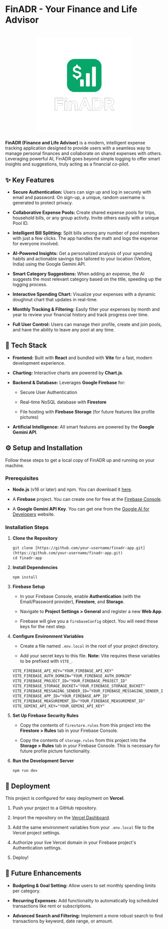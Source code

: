 
# FinADR - Your Finance and Life Advisor

<h1 align="center">
  <img src="./src/assets/fullLogo.png" alt="FinADR Logo" width="300"/>
</h1>

**FinADR (Finance and Life Advisor)** is a modern, intelligent expense tracking application designed to provide users with a seamless way to manage personal finances and collaborate on shared expenses with others. Leveraging powerful AI, FinADR goes beyond simple logging to offer smart insights and suggestions, truly acting as a financial co-pilot.

## ✨ Key Features

-   **Secure Authentication:** Users can sign up and log in securely with email and password. On sign-up, a unique, random username is generated to protect privacy.
    
-   **Collaborative Expense Pools:** Create shared expense pools for trips, household bills, or any group activity. Invite others easily with a unique Pool ID.
    
-   **Intelligent Bill Splitting:** Split bills among any number of pool members with just a few clicks. The app handles the math and logs the expense for everyone involved.
    
-   **AI-Powered Insights:** Get a personalized analysis of your spending habits and actionable savings tips tailored to your location (Vellore, India) using the Google Gemini API.
    
-   **Smart Category Suggestions:** When adding an expense, the AI suggests the most relevant category based on the title, speeding up the logging process.
    
-   **Interactive Spending Chart:** Visualize your expenses with a dynamic doughnut chart that updates in real-time.
    
-   **Monthly Tracking & Filtering:** Easily filter your expenses by month and year to review your financial history and track progress over time.
    
-   **Full User Control:** Users can manage their profile, create and join pools, and have the ability to leave any pool at any time.
    

## 🚀 Tech Stack

-   **Frontend:** Built with **React** and bundled with **Vite** for a fast, modern development experience.
    
-   **Charting:** Interactive charts are powered by **Chart.js**.
    
-   **Backend & Database:** Leverages **Google Firebase** for:
    
    -   Secure User Authentication
        
    -   Real-time NoSQL database with **Firestore**
        
    -   File hosting with **Firebase Storage** (for future features like profile pictures)
        
-   **Artificial Intelligence:** All smart features are powered by the **Google Gemini API**.
    

## ⚙️ Setup and Installation

Follow these steps to get a local copy of FinADR up and running on your machine.

### Prerequisites

-   **Node.js** (v16 or later) and npm. You can download it [here](https://nodejs.org/ "null").
    
-   A **Firebase** project. You can create one for free at the [Firebase Console](https://console.firebase.google.com/ "null").
    
-   A **Google Gemini API Key**. You can get one from the [Google AI for Developers](https://ai.google.dev/ "null") website.
    

### Installation Steps

1.  **Clone the Repository**
    
    ```
    git clone [https://github.com/your-username/finadr-app.git](https://github.com/your-username/finadr-app.git)
    cd finadr-app
    
    ```
    
2.  **Install Dependencies**
    
    ```
    npm install
    
    ```
    
3.  **Firebase Setup**
    
    -   In your Firebase Console, enable **Authentication** (with the Email/Password provider), **Firestore**, and **Storage**.
        
    -   Navigate to **Project Settings > General** and register a new **Web App**.
        
    -   Firebase will give you a `firebaseConfig` object. You will need these keys for the next step.
        
4.  **Configure Environment Variables**
    
    -   Create a file named `.env.local` in the root of your project directory.
        
    -   Add your secret keys to this file. **Note:** Vite requires these variables to be prefixed with `VITE_`.
        
    
    ```
    VITE_FIREBASE_API_KEY="YOUR_FIREBASE_API_KEY"
    VITE_FIREBASE_AUTH_DOMAIN="YOUR_FIREBASE_AUTH_DOMAIN"
    VITE_FIREBASE_PROJECT_ID="YOUR_FIREBASE_PROJECT_ID"
    VITE_FIREBASE_STORAGE_BUCKET="YOUR_FIREBASE_STORAGE_BUCKET"
    VITE_FIREBASE_MESSAGING_SENDER_ID="YOUR_FIREBASE_MESSAGING_SENDER_ID"
    VITE_FIREBASE_APP_ID="YOUR_FIREBASE_APP_ID"
    VITE_FIREBASE_MEASUREMENT_ID="YOUR_FIREBASE_MEASUREMENT_ID"
    VITE_GEMINI_API_KEY="YOUR_GEMINI_API_KEY"
    
    ```
    
5.  **Set Up Firebase Security Rules**
    
    -   Copy the contents of `firestore.rules` from this project into the **Firestore > Rules** tab in your Firebase Console.
        
    -   Copy the contents of `storage.rules` from this project into the **Storage > Rules** tab in your Firebase Console. This is necessary for future profile picture functionality.
        
6.  **Run the Development Server**
    
    ```
    npm run dev
    
    ```
    

## 🚀 Deployment

This project is configured for easy deployment on **Vercel**.

1.  Push your project to a GitHub repository.
    
2.  Import the repository on the [Vercel Dashboard](https://vercel.com/new "null").
    
3.  Add the same environment variables from your `.env.local` file to the Vercel project settings.
    
4.  Authorize your live Vercel domain in your Firebase project's Authentication settings.
    
5.  Deploy!
    

## 🔮 Future Enhancements

-   **Budgeting & Goal Setting:** Allow users to set monthly spending limits per category.
    
-   **Recurring Expenses:** Add functionality to automatically log scheduled transactions like rent or subscriptions.
    
-   **Advanced Search and Filtering:** Implement a more robust search to find transactions by keyword, date range, or amount.
